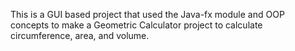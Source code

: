 This is a GUI based project that used the Java-fx module and OOP concepts to make a Geometric Calculator project to calculate circumference, area, and volume.
